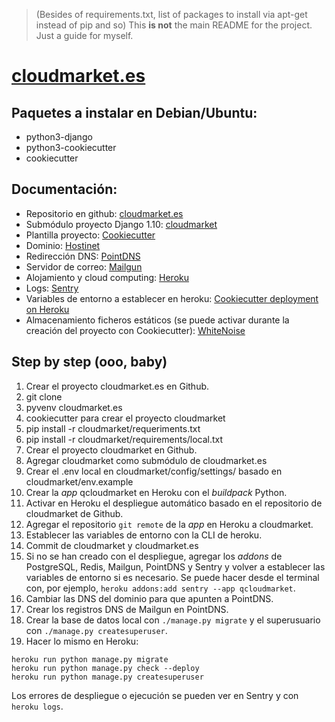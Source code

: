 > (Besides of requirements.txt, list of packages to install via apt-get instead of pip and so)
> This **is not** the main README for the project. Just a guide for myself.

# [cloudmarket.es](https://cloudmarket.es/)

Paquetes a instalar en Debian/Ubuntu:
-------------------------------------
* python3-django
* python3-cookiecutter
* cookiecutter


Documentación:
--------------
* Repositorio en github: [cloudmarket.es](https://github.com/pacoqueen/cloudmarket.es)
* Submódulo proyecto Django 1.10: [cloudmarket](https://github.com/pacoqueen/cloudmarket)
* Plantilla proyecto: [Cookiecutter](https://github.com/pydanny/cookiecutter-django)
* Dominio: [Hostinet](https://www.hostinet.com/central/producto/103672/)
* Redirección DNS: [PointDNS](https://app.pointhq.com/zones/181000/records)
* Servidor de correo: [Mailgun](https://mailgun.com/app/domains/mg.cloudmarket.es)
* Alojamiento y cloud computing: [Heroku](https://dashboard.heroku.com/apps/qcloudmarket)
* Logs: [Sentry](https://sentry.io/app35222207herokucom/)
* Variables de entorno a establecer en heroku: [Cookiecutter deployment on Heroku](http://cookiecutter-django.readthedocs.io/en/latest/deployment-on-heroku.html)
* Almacenamiento ficheros estáticos (se puede activar durante la creación del proyecto con Cookiecutter): [WhiteNoise](http://whitenoise.evans.io/en/stable/django.html)


Step by step (ooo, baby)
------------------------
1. Crear el proyecto cloudmarket.es en Github.
2. git clone
3. pyvenv cloudmarket.es
4. cookiecutter para crear el proyecto cloudmarket
5. pip install -r cloudmarket/requeriments.txt
6. pip install -r cloudmarket/requirements/local.txt
7. Crear el proyecto cloudmarket en Github.
8. Agregar cloudmarket como submódulo de cloudmarket.es
9. Crear el .env local en cloudmarket/config/settings/ basado en cloudmarket/env.example
10. Crear la *app* qcloudmarket en Heroku con el *buildpack* Python.
11. Activar en Heroku el despliegue automático basado en el repositorio de cloudmarket de Github.
12. Agregar el repositorio `git remote` de la *app* en Heroku a cloudmarket.
13. Establecer las variables de entorno con la CLI de heroku.
14. Commit de cloudmarket y cloudmarket.es
15. Si no se han creado con el despliegue, agregar los *addons* de PostgreSQL, Redis, Mailgun, PointDNS y Sentry y volver a establecer las variables de entorno si es necesario. Se puede hacer desde el terminal con, por ejemplo, `heroku addons:add sentry --app qcloudmarket`.
16. Cambiar las DNS del dominio para que apunten a PointDNS.
17. Crear los registros DNS de Mailgun en PointDNS.
18. Crear la base de datos local con `./manage.py migrate` y el superusuario con `./manage.py createsuperuser`.
19. Hacer lo mismo en Heroku:
```
heroku run python manage.py migrate
heroku run python manage.py check --deploy
heroku run python manage.py createsuperuser
```
Los errores de despliegue o ejecución se pueden ver en Sentry y con `heroku logs`.
